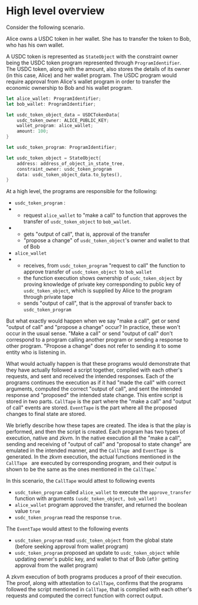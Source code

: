 # High level overview

Consider the following scenario.

Alice owns a USDC token in her  wallet. She has to transfer the token to Bob, who has his own wallet.

A USDC token is represented as `StateObject` with the constraint owner being the USDC token program represented through `ProgramIdentifier`. The USDC token, along with the amount, also stores the details of its owner (in this case, Alice) and her wallet program. The USDC program would require approval from Alice's wallet program in order to transfer the economic ownership to Bob and his wallet program.

```rust
let alice_wallet: ProgramIdentifier;
let bob_wallet: ProgramIdentifier;

let usdc_token_object_data = USDCTokenData{
	usdc_token_owner: ALICE_PUBLIC_KEY;
	wallet_program: alice_wallet;
	amount: 100;
}

let usdc_token_program: ProgramIdentifier;

let usdc_token_object = StateObject{
	address: address_of_object_in_state_tree,
	constraint_owner: usdc_token_program
	data: usdc_token_object_data.to_bytes(),
}
```

At a high level, the programs are responsible for the following:

- `usdc_token_program` :
- - request `alice_wallet` to "make a call"  to function that approves the transfer of `usdc_token_object` to `bob_wallet`.
- - gets "output of call", that is, approval of the transfer
  - "propose a change" of `usdc_token_object`'s owner and wallet to that of Bob
- `alice_wallet`
- - receives, from `usdc_token_program`  "request to call"  the function to approve transfer of `usdc_token_object `to `bob_wallet`
  - the function execution shows ownership of `usdc_token_object` by proving knowledge of private key corresponding to public key of `usdc_token_object`, which is supplied by Alice to the program through private tape
  - sends "output of call", that is the approval of transfer back to `usdc_token_program`

But what exactly would happen when we say "make a call", get or send "output of call" and "propose a change" occur?
In practice, these won't occur in the usual sense. "Make a call" or send "output of call" don't correspond to a program calling another program or sending a response to other program. "Propose a change" does not refer to sending it to some entity who is listening in.

What would actually happen is that these programs would demonstrate that they have actually followed a script together, complied with each other's requests, and sent and received the intended responses. Each of the programs continues the execution as if it had "made the call" with correct arguments, computed the correct "output of call", and sent the intended response and "proposed" the intended state change.
This entire script is stored in two parts. `CallTape` is the part where the "make a call" and "output of call" events are stored. `EventTape` is the part where all the proposed changes to final state are stored.

We briefly describe how these tapes are created. The idea is that the play is performed, and then the script is created. Each program has two types of execution, native and zkvm. In the native execution all the "make a call", sending and receiving of "output of call" and "proposal to state change" are emulated in the intended manner, and the  `CallTape `and `EventTape `is generated. In the zkvm execution,  the actual functions mentioned in the `CallTape ` are executed by corresponding program, and their output is shown to be the same as the ones mentioned in the `CallTape`.'

In this scenario, the `CallTape` would attest to following events

- `usdc_token_program` called `alice_wallet` to execute the `approve_transfer` function with arguments `(usdc_token_object, bob_wallet)`
- `alice_wallet` program approved the transfer, and returned the boolean value `true`
- `usdc_token_program` read the response `true`.

The `EventTape` would attest to the following events

- `usdc_token_program` read `usdc_token_object` from the global state (before seeking approval from wallet program)
- `usdc_token_program` proposed an update to `usdc_token_object` while updating owner's public key, and wallet to that of Bob (after getting approval from the wallet program)

A zkvm execution of both programs produces a proof of their execution. The proof, along with attestation to `CallTape`, confirms that the programs followed the script mentioned in `CallTape`, that is complied with each other's requests and computed the correct function with correct output.
